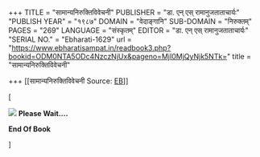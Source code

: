 +++
TITLE = "सामान्यनिरुक्तिविवेचनी"
PUBLISHER = "डा. एन् एस् रामानुजताताचार्यः"
"PUBLISH YEAR" = "१९८७"
DOMAIN = "वेदाङ्गानि"
SUB-DOMAIN = "निरुक्तम्"
PAGES = "269"
LANGUAGE = "संस्कृतम्"
EDITOR = "डा. एन् एस् रामानुजताताचार्यः"
"SERIAL NO." = "Ebharati-1629"
url = "https://www.ebharatisampat.in/readbook3.php?bookid=ODM0NTA5ODc4NzczNjUx&pageno=MjI0MjQyNjk5NTk="
title = "सामान्यनिरुक्तिविवेचनी"

+++
[[सामान्यनिरुक्तिविवेचनी	Source: [EB](https://www.ebharatisampat.in/readbook3.php?bookid=ODM0NTA5ODc4NzczNjUx&pageno=MjI0MjQyNjk5NTk=)]]

\[



![](include/loader.gif) **Please Wait....**

**End Of Book**

\]
